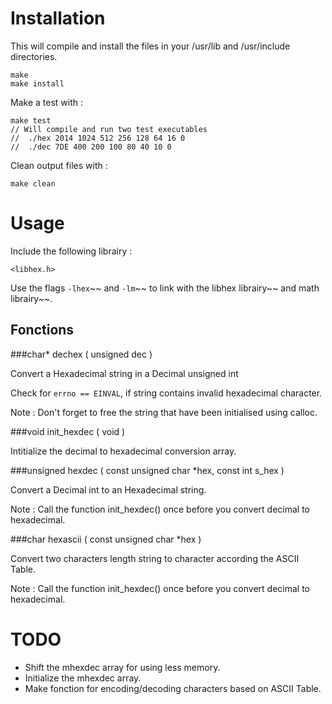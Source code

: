 Installation
======

This will compile and install the files in your /usr/lib and /usr/include directories.

	make
	make install

Make a test with :

	make test
	// Will compile and run two test executables
	//	./hex 2014 1024 512 256 128 64 16 0
	//	./dec 7DE 400 200 100 80 40 10 0

Clean output files with :

	make clean

Usage
======

Include the following librairy :

	<libhex.h>

Use the flags <code>-lhex</code>~~ and <code>-lm</code>~~ to link with the libhex librairy~~ and math librairy~~.

Fonctions
------

###char* dechex ( unsigned dec )


Convert a Hexadecimal string in a Decimal unsigned int

Check for <code>errno == EINVAL</code>, if string contains invalid hexadecimal character.

Note : Don't forget to free the string that have been initialised using calloc.

###void init_hexdec ( void )

Intitialize the decimal to hexadecimal conversion array.

###unsigned hexdec ( const unsigned char *hex, const int s_hex )

Convert a Decimal int to an Hexadecimal string.

Note : Call the function init_hexdec() once before you convert decimal to hexadecimal.

###char hexascii ( const unsigned char *hex )

Convert two characters length string to character according the ASCII Table.

Note : Call the function init_hexdec() once before you convert decimal to hexadecimal.

TODO
======

- Shift the mhexdec array for using less memory.
- Initialize the mhexdec array.
- Make fonction for encoding/decoding characters based on ASCII Table.

